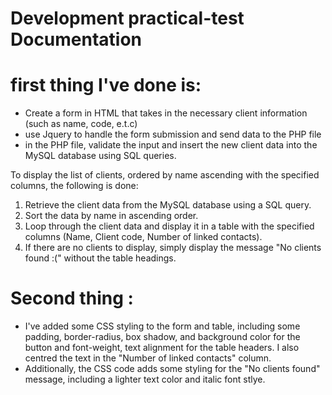 # Development practical-test Documentation
 # first thing I've done is:
 - Create a form in HTML that takes in the necessary client information (such as name, code, e.t.c)
 - use Jquery to handle the form submission and send data to the PHP file
 - in the PHP file, validate the input and insert the new client data into the MySQL database using SQL queries.
 
 To display the list of clients, ordered by name ascending with the specified columns, the following is done:
 1. Retrieve the client data from the MySQL database using a SQL query.
 2. Sort the data by name in ascending order.
 3. Loop through the client data and display it in a table with the specified columns (Name, Client code, Number of linked contacts).
 4. If there are no clients to display, simply display the message "No clients found :(" without the table headings.
 
 # Second thing :
 - I've added some CSS styling to the form and table, including some padding, border-radius, box shadow, and background color for the button and font-weight, text   alignment 
 for the table headers. I also centred the text in the "Number of linked contacts" column.
 - Additionally, the CSS code adds some styling for the "No clients found" message, including a lighter text color and italic font stlye.
